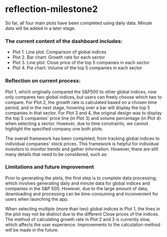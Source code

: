 # reflection-milestone2

So far, all four main plots have been completed using daily data. Minute data will be added in a later stage.

### The current content of the dashboard includes:
- Plot 1. Line plot: Comparison of global indices
- Plot 2. Bar chart: Growth rate for each sector
- Plot 3. Line plot: Close price of the top 5 companies in each sector
- Plot 4. Pie chart: Volume of the top 5 companies in each sector

### Reflection on current process:
Plot 1, which originally compared the S&P500 to other global indices, now only compares two global indices, but users can freely choose which two to compare.
For Plot 2, the growth rate is calculated based on a chosen time period, and in the next stage, hovering over a bar will display the top 5 companies in that sector.
For Plot 3 and 4, the original design was to display the top 5 companies' price line (in Plot 3) and volume percentage (in Plot 4) when selecting a sector. 
However, due to time constraints, we cannot highlight the specified company one both plots.

The overall framework has been completed, from tracking global indices to individual companies' stock prices. This framework is helpful for individual investors to monitor trends and gather information. 
However, there are still many details that need to be considered, such as:

### Limitations and future improvement
Prior to generating the plots, the first step is to complete data processing, which involves generating daily and minute data for global indices and companies in the S&P 500. However, due to the large amount of data, downloading and processing can be time-consuming and inconvenient for users when launching the app.

When selecting multiple (more than two) global indices in Plot 1, the lines in the plot may not be distinct due to the different Close prices of the indices.
The method of calculating growth rate in Plot 2 and 3 is currently slow, which affects the user experience. Improvements to the calculation method will be made in the future.
